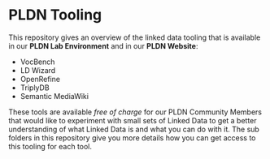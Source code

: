 <H1>PLDN Tooling</H1>

This repository gives an overview of the linked data tooling that is available in our <strong>PLDN Lab Environment</strong> and in our <strong>PLDN Website</strong>:

- VocBench
- LD Wizard
- OpenRefine
- TriplyDB
- Semantic MediaWiki<br>

These tools are available <em>free of charge</em> for our PLDN Community Members that would like to experiment with small sets of Linked Data to get a better understanding of what Linked Data is and what you can do with it. The sub folders in this repository give you more details how you can get access to this tooling for each tool.
